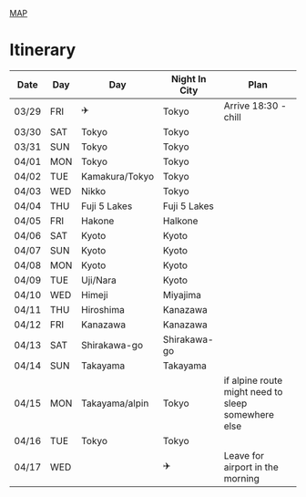 [MAP](https://www.google.com/maps/d/embed?mid=1GqcsMsJTb3JPUCn7sbIqKMuthIuCuJ0s)

# Itinerary

|  Date | Day   |Day                  |Night In City   |Plan                                                |
|-------|-------|---------------------|----------------|----------------------------------------------------|
|03/29  |FRI    |✈️                   |Tokyo            |Arrive 18:30 - chill                               |
|03/30  |SAT    |Tokyo                |Tokyo           |                                                    |
|03/31  |SUN    |Tokyo                |Tokyo           |                                                    |
|04/01  |MON    |Tokyo                |Tokyo           |                                                    |
|04/02  |TUE    |Kamakura/Tokyo       |Tokyo           |                                                    |
|04/03  |WED    |Nikko                |Tokyo           |                                                    |
|04/04  |THU    |Fuji 5 Lakes         |Fuji 5 Lakes    |                                                    |
|04/05  |FRI    |Hakone               |Halkone         |                                                    |
|04/06  |SAT    |Kyoto                |Kyoto           |                                                    |
|04/07  |SUN    |Kyoto                |Kyoto           |                                                    |
|04/08  |MON    |Kyoto                |Kyoto           |                                                    |
|04/09  |TUE    |Uji/Nara             |Kyoto           |                                                    |
|04/10  |WED    |Himeji               |Miyajima        |                                                    |
|04/11  |THU    |Hiroshima            |Kanazawa        |                                                    |
|04/12  |FRI    |Kanazawa             |Kanazawa        |                                                    |
|04/13  |SAT    |Shirakawa-go         |Shirakawa-go    |                                                    |
|04/14  |SUN    |Takayama             |Takayama        |                                                    |
|04/15  |MON    |Takayama/alpin       |Tokyo           |if alpine route might need to sleep somewhere else  |
|04/16  |TUE    |Tokyo                |Tokyo           |                                                    |
|04/17  |WED    |                     |✈️              |Leave for airport in the morning                    |
